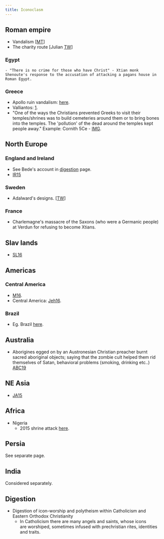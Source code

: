 ```yaml
---
title: Iconoclasm
---
```


## Roman empire
- Vandalism \[[MT](https://twitter.com/blog_supplement/status/897631604574744580)\]
- The charity route \[Julian [TW](https://twitter.com/GhorAngirasa/status/894579184487481344)\]

### Egypt
    - "There is no crime for those who have Christ" - Xtian monk Shenoute's response to the accusation of attacking a pagans house in Roman Egypt.

### Greece 
- Apollo ruin vandalism: [here](https://twitter.com/Rjrasva/status/571059091411472385/photo/1).
- Valliantos: [1](https://www.academia.edu/7064633/Christians_and_the_Classics_War_against_Reason).
- "One of the ways the Christians prevented Greeks to visit their temples/shrines was to build cemeteries around them or to bring bones into the temples. The 'pollution' of the dead around the temples kept people away." Example: Cornith 5Ce - [IMG](https://imgur.com/es9877w.jpg).

## North Europe
### England and Ireland
- See Bede's account in [digestion](।/digestion/) page.
- [IR15](http://www.belfasttelegraph.co.uk/news/northern-ireland/christian-extremists-steal-statue-of-celtic-sea-god-from-mountain-top-in-northern-ireland-30929777.html)


### Sweden
- Adalward's designs. \[[TW](https://twitter.com/Rjrasva/status/603946356345024513)\]

### France
- Charlemagne's massacre of the Saxons (who were a Germanic people) at Verdun for refusing to become Xtians.

## Slav lands
- [SL16](http://svit.in.ua/news/new102.htm)

## Americas
### Central America
- [M16](http://www.telesurtv.net/english/news/Jehovahs-Witnesses-Destroy-Ancient-Indigenous-Temple-in-Mexico-20160628-0009.html).
- Central America: [Jeh16](http://www.rawstory.com/2016/06/jehovahs-witnesses-accused-of-vandalizing-7000-year-old-pyramid-out-of-fears-of-devil-worship/#.V3MEbhgNMtF.twitter).

### Brazil
- Eg. Brazil [here](http://www.businessinsider.com/brazils-rapidly-growing-evangelical-movement-has-a-dark-side-2015-6?IR=T).

## Australia
- Aborigines egged on by an Austronesian Christian preacher burnt sacred aboriginal objects; saying that the zombie cult helped them rid themselves of Satan, behavioral problems (smoking, drinking etc..) [ABC19](https://www.abc.net.au/news/2019-09-20/the-christian-converts-who-are-setting-fire-to-sacred-aboriginal/11527402)

## NE Asia
- [JA15](https://throwoutyourbooks.wordpress.com/2015/06/01/japanese-christian-vandal-shrines-temples-nara-kyoto-chiba-oil/)

## Africa
- Nigeria
  - 2015 shrine attack [here](http://www.bloomberg.com/news/articles/2015-05-21/christians-mimic-islamists-in-attacks-on-nigerian-cultural-sites).

## Persia
See separate page.

## India
Considered separately.

## Digestion
- Digestion of icon-worship and polytheism within Catholicism and Eastern Orthodox Christianity
    - In Catholicism there are many angels and saints, whose icons are worshiped, sometimes infused with prechristian rites, identities and traits. 
